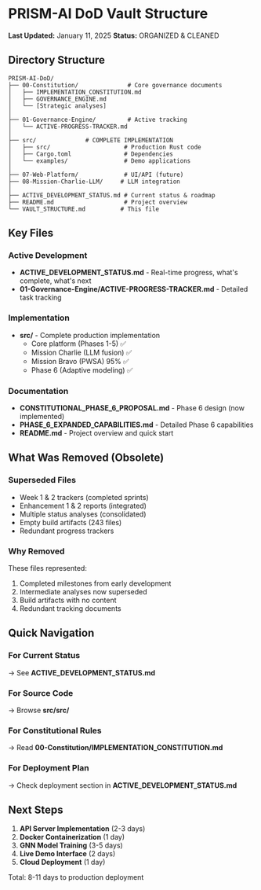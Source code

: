 # PRISM-AI DoD Vault Structure

**Last Updated:** January 11, 2025
**Status:** ORGANIZED & CLEANED

## Directory Structure

```
PRISM-AI-DoD/
├── 00-Constitution/              # Core governance documents
│   ├── IMPLEMENTATION_CONSTITUTION.md
│   ├── GOVERNANCE_ENGINE.md
│   └── [Strategic analyses]
│
├── 01-Governance-Engine/         # Active tracking
│   └── ACTIVE-PROGRESS-TRACKER.md
│
├── src/              # COMPLETE IMPLEMENTATION
│   ├── src/                     # Production Rust code
│   ├── Cargo.toml               # Dependencies
│   └── examples/                # Demo applications
│
├── 07-Web-Platform/             # UI/API (future)
├── 08-Mission-Charlie-LLM/     # LLM integration
│
├── ACTIVE_DEVELOPMENT_STATUS.md # Current status & roadmap
├── README.md                    # Project overview
└── VAULT_STRUCTURE.md          # This file
```

## Key Files

### Active Development
- **ACTIVE_DEVELOPMENT_STATUS.md** - Real-time progress, what's complete, what's next
- **01-Governance-Engine/ACTIVE-PROGRESS-TRACKER.md** - Detailed task tracking

### Implementation
- **src/** - Complete production implementation
  - Core platform (Phases 1-5) ✅
  - Mission Charlie (LLM fusion) ✅
  - Mission Bravo (PWSA) 95% ✅
  - Phase 6 (Adaptive modeling) ✅

### Documentation
- **CONSTITUTIONAL_PHASE_6_PROPOSAL.md** - Phase 6 design (now implemented)
- **PHASE_6_EXPANDED_CAPABILITIES.md** - Detailed Phase 6 capabilities
- **README.md** - Project overview and quick start

## What Was Removed (Obsolete)

### Superseded Files
- Week 1 & 2 trackers (completed sprints)
- Enhancement 1 & 2 reports (integrated)
- Multiple status analyses (consolidated)
- Empty build artifacts (243 files)
- Redundant progress trackers

### Why Removed
These files represented:
1. Completed milestones from early development
2. Intermediate analyses now superseded
3. Build artifacts with no content
4. Redundant tracking documents

## Quick Navigation

### For Current Status
→ See **ACTIVE_DEVELOPMENT_STATUS.md**

### For Source Code
→ Browse **src/src/**

### For Constitutional Rules
→ Read **00-Constitution/IMPLEMENTATION_CONSTITUTION.md**

### For Deployment Plan
→ Check deployment section in **ACTIVE_DEVELOPMENT_STATUS.md**

## Next Steps

1. **API Server Implementation** (2-3 days)
2. **Docker Containerization** (1 day)
3. **GNN Model Training** (3-5 days)
4. **Live Demo Interface** (2 days)
5. **Cloud Deployment** (1 day)

Total: 8-11 days to production deployment